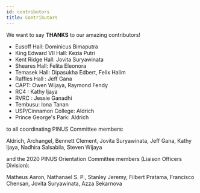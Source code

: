 ```yaml
---
id: contributors
title: Contributors
---
```


We want to say **THANKS** to our amazing contributors!

- Eusoff Hall: Dominicus Bimaputra
- King Edward VII Hall: Kezia Putri
- Kent Ridge Hall: Jovita Suryawinata
- Sheares Hall: Felita Eleonora
- Temasek Hall: Dipasukha Edbert, Felix Halim
- Raffles Hall : Jeff Gana
- CAPT: Owen Wijaya, Raymond Fendy
- RC4 : Kathy Ijaya
- RVRC : Jessie Ganadhi
- Tembusu: Iona Tanan
- USP/Cinnamon College: Aldrich
- Prince George's Park: Aldrich

to all coordinating PINUS Committee members:

Aldrich, Archangel, Bennett Clement, Jovita Suryawinata, Jeff Gana, Kathy Ijaya, Nadhira Salsabila, Steven Wijaya

and the 2020 PINUS Orientation Committee members (Liaison Officers Division):

Matheus Aaron, Nathanael S. P., Stanley Jeremy, Filbert Pratama, Francisco Chensan, Jovita Suryawinata, Azza Sekarnova
